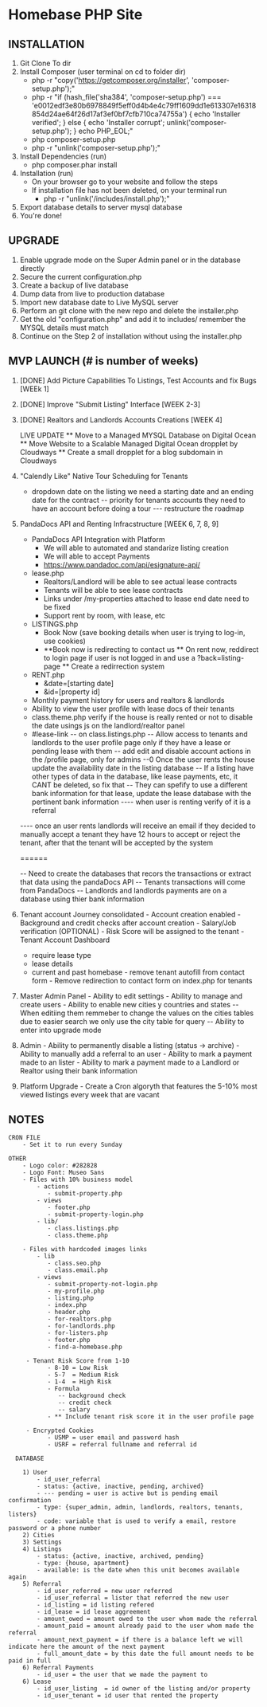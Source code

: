 # Homebase PHP Site

## INSTALLATION
 1) Git Clone To dir
 2) Install Composer (user terminal on cd to folder dir)
    - php -r "copy('https://getcomposer.org/installer', 'composer-setup.php');"
    - php -r "if (hash_file('sha384', 'composer-setup.php') === 'e0012edf3e80b6978849f5eff0d4b4e4c79ff1609dd1e613307e16318854d24ae64f26d17af3ef0bf7cfb710ca74755a') { echo 'Installer verified'; } else { echo 'Installer corrupt'; unlink('composer-setup.php'); } echo PHP_EOL;"
    - php composer-setup.php
    - php -r "unlink('composer-setup.php');"
 3) Install Dependencies (run)
    - php composer.phar install
 4) Installation (run)
    - On your browser go to your website and follow the steps
    - If installation file has not been deleted, on your terminal run
        - php -r "unlink('/includes/install.php');"
 5) Export database details to server mysql database
 6) You're done!

## UPGRADE
 1) Enable upgrade mode on the Super Admin panel or in the database directly
 2) Secure the current configuration.php
 3) Create a backup of live database
 4) Dump data from live to production database
 5) Import new database date to Live MySQL server
 6) Perform an git clone with the new repo and delete the installer.php
 7) Get the old "configuration.php" and add it to includes/ remember the MYSQL details must match
 8) Continue on the Step 2 of installation without using the installer.php

## MVP LAUNCH (# is number of weeks)

 1) [DONE] Add Picture Capabilities To Listings, Test Accounts and fix Bugs [WEEk 1]
    
 2) [DONE] Improve "Submit Listing" Interface [WEEK 2-3]

 4) [DONE] Realtors and Landlords Accounts Creations [WEEK 4]

    LIVE UPDATE
      ** Move to a Managed MYSQL Database on Digital Ocean
      ** Move Website to a Scalable Managed Digital Ocean dropplet by Cloudways
      ** Create a small dropplet for a blog subdomain in Cloudways

 5) "Calendly Like" Native Tour Scheduling for Tenants
      - dropdown date on the listing we need a starting date and an ending date for the contract
      -- priority for tenants accounts they need to have an account before doing a tour
      --- restructure the roadmap

 6) PandaDocs API and Renting Infracstructure [WEEK 6, 7, 8, 9]

    - PandaDocs API Integration with Platform
      - We will able to automated and standarize listing creation
      - We will able to accept Payments
      - https://www.pandadoc.com/api/esignature-api/
    - lease.php
      - Realtors/Landlord will be able to see actual lease contracts
      - Tenants will be able to see lease contracts
      - Links under /my-properties attached to lease end date need to be fixed
      - Support rent by room, with lease, etc
    - LISTINGS.php
      - Book Now (save booking details when user is trying to log-in, use cookies)
      - **Book now is redirecting to contact us
      ** On rent now, reddirect to login page if user is not logged in and use a ?back=listing-page
      ** Create a redirrection system
    - RENT.php
      - &date=[starting date]
      - &id=[property id]
    - Monthly payment history for users and realtors & landlords
    - Ability to view the user profile with lease docs of their tenants
    - class.theme.php verify if the house is really rented or not to disable the date usings js on the landlord/realtor panel
    - #lease-link -- on class.listings.php
    -- Allow access to tenants and landlords to the user profile page only if they have a lease or pending lease with them
    -- add edit and disable account actions in the /profile page, only for admins
    --0 Once the user rents the house update the availability date in the listing database
    -- If a listing have other types of data in the database, like lease payments, etc, it CANT be deleted, so fix that
    -- They can spefify to use a different bank information for that lease, update the lease database with the pertinent bank information
    ---- when user is renting verify of it is a referral

    ---- once an user rents landlords will receive an email if they decided to manually accept a tenant they have 12 hours to accept or reject the tenant, after that the tenant will be accepted by the system

    ======

    -- Need to create the databases that recors the transactions or extract that data using the pandaDocs API
    -- Tenants transactions will come from PandaDocs
    -- Landlords and landlords payments are on a database using thier bank information
    
 10) Tenant account Journey consolidated
    - Account creation enabled
    - Background and credit checks after account creation
    - Salary/Job verification (OPTIONAL)
    - Risk Score will be assigned to the tenant
    - Tenant Account Dashboard
      - require lease type
      - lease details
      - current and past homebase
    - remove tenant autofill from contact form
    - Remove redirection to contact form on index.php for tenants

 11) Master Admin Panel
    - Ability to edit settings
    - Ability to manage and create users
    - Ability to enable new cities y countries and states
    -- When editiing them remmeber to change the values on the cities tables due to easier search we only use the city table for query
    -- Ability to enter into upgrade mode
    
 12) Admin
    - Ability to permanently disable a listing (status -> archive)
    - Ability to manually add a referral to an user
    - Ability to mark a payment made to an lister
    - Ability to mark a payment made to a Landlord or Realtor using their bank information

 12) Platform Upgrade
    - Create a Cron algoryth that features the 5-10% most viewed listings every week that are vacant

## NOTES
    CRON FILE
        - Set it to run every Sunday

    OTHER
        - Logo color: #282828
        - Logo Font: Museo Sans
        - Files with 10% business model
            - actions
               - submit-property.php
            - views
               - footer.php
               - submit-property-login.php
            - lib/
               - class.listings.php
               - class.theme.php

        - Files with hardcoded images links
            - lib
               - class.seo.php
               - class.email.php
            - views
               - submit-property-not-login.php
               - my-profile.php
               - listing.php
               - index.php
               - header.php
               - for-realtors.php
               - for-landlords.php
               - for-listers.php
               - footer.php
               - find-a-homebase.php

         - Tenant Risk Score from 1-10
               - 8-10 = Low Risk
               - 5-7  = Medium Risk
               - 1-4  = High Risk
               - Formula
                  -- background check
                  -- credit check
                  -- salary
               - ** Include tenant risk score it in the user profile page

         - Encrypted Cookies
               - USMP = user email and password hash
               - USRF = referral fullname and referral id

      DATABASE

        1) User
            - id_user_referral
            - status: {active, inactive, pending, archived}
            - --- pending = user is active but is pending email confirmation
            - type: {super_admin, admin, landlords, realtors, tenants, listers}
            - code: variable that is used to verify a email, restore password or a phone number
        2) Cities
        3) Settings
        4) Listings
            - status: {active, inactive, archived, pending}
            - type: {house, apartment}
            - available: is the date when this unit becomes available again
        5) Referral
            - id_user_referred = new user referred
            - id_user_referral = lister that referred the new user
            - id_listing = id listing refered
            - id_lease = id lease aggreement
            - amount_owed = amount owed to the user whom made the referral
            - amount_paid = amount already paid to the user whom made the referral
            - amount_next_payment = if there is a balance left we will indicate here the amount of the next payment
            - full_amount_date = by this date the full amount needs to be paid in full
        6) Referral Payments
            - id_user = the user that we made the payment to
        6) Lease
            - id_user_listing  = id owner of the listing and/or property
            - id_user_tenant = id user that rented the property

